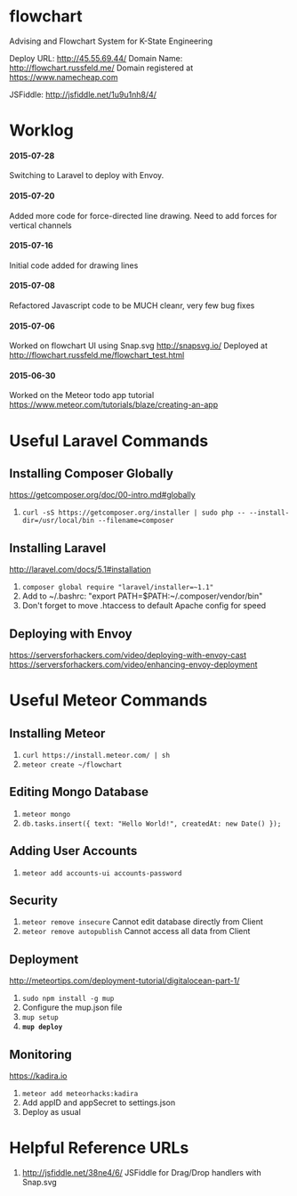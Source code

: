 # flowchart
Advising and Flowchart System for K-State Engineering

Deploy URL: http://45.55.69.44/
Domain Name: http://flowchart.russfeld.me/
Domain registered at https://www.namecheap.com

JSFiddle: http://jsfiddle.net/1u9u1nh8/4/

# Worklog

#### 2015-07-28
Switching to Laravel to deploy with Envoy.

#### 2015-07-20
Added more code for force-directed line drawing. Need to add forces for vertical channels

#### 2015-07-16
Initial code added for drawing lines

#### 2015-07-08
Refactored Javascript code to be MUCH cleanr, very few bug fixes

#### 2015-07-06
Worked on flowchart UI using Snap.svg http://snapsvg.io/
Deployed at http://flowchart.russfeld.me/flowchart_test.html

#### 2015-06-30
Worked on the Meteor todo app tutorial https://www.meteor.com/tutorials/blaze/creating-an-app

# Useful Laravel Commands

## Installing Composer Globally
https://getcomposer.org/doc/00-intro.md#globally
1. `curl -sS https://getcomposer.org/installer | sudo php -- --install-dir=/usr/local/bin --filename=composer`

## Installing Laravel
http://laravel.com/docs/5.1#installation
1. `composer global require "laravel/installer=~1.1"`
2. Add to ~/.bashrc: "export PATH=$PATH:~/.composer/vendor/bin"
3. Don't forget to move .htaccess to default Apache config for speed

## Deploying with Envoy
https://serversforhackers.com/video/deploying-with-envoy-cast
https://serversforhackers.com/video/enhancing-envoy-deployment

# Useful Meteor Commands

## Installing Meteor
1. `curl https://install.meteor.com/ | sh`
2. `meteor create ~/flowchart`

## Editing Mongo Database
1. `meteor mongo`
2. `db.tasks.insert({ text: "Hello World!", createdAt: new Date() });`

## Adding User Accounts
1. `meteor add accounts-ui accounts-password`

## Security
1. `meteor remove insecure` Cannot edit database directly from Client
2. `meteor remove autopublish` Cannot access all data from Client

## Deployment
http://meteortips.com/deployment-tutorial/digitalocean-part-1/
1. `sudo npm install -g mup`
2. Configure the mup.json file
3. `mup setup`
4. **`mup deploy`**

## Monitoring
https://kadira.io
1. `meteor add meteorhacks:kadira`
2. Add appID and appSecret to settings.json
3. Deploy as usual

# Helpful Reference URLs
1. http://jsfiddle.net/38ne4/6/ JSFiddle for Drag/Drop handlers with Snap.svg